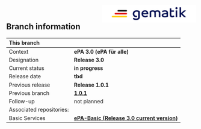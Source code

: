 <img align="right" width="250" height="47" src="images/Gematik_Logo_Flag_With_Background.png"/> <br/>    

## Branch information

|This branch||
|:----|----|
| Context| __ePA 3.0 (ePA für alle)__|
| Designation  | __Release 3.0__  |
| Current status | __in progress__ |
| Release date   | __tbd__  |
| Previous release| __Release 1.0.1__|
| Previous branch | [**1.0.1**](https://github.com/gematik/ref-ePA-HealthRecordMigration/tree/1.0.1)|
| Follow-up | not planned |
| Associated repositories:||
| Basic Services | [**ePA-Basic (Release 3.0 current version)**](https://github.com/gematik/epa-basic) |

 

